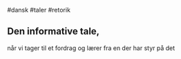#dansk #taler #retorik 
## Den informative tale,

når vi tager til et fordrag og lærer fra en der har styr på det